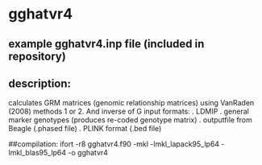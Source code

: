 # gghatvr4

## example gghatvr4.inp file (included in repository)

## description:
calculates GRM matrices (genomic relationship matrices) using VanRaden (2008) methods 1 or 2. And inverse of G
input formats: 
. LDMIP
. general marker genotypes (produces re-coded genotype matrix)
. outputfile from Beagle (.phased file)
. PLINK format (.bed file)

##compilation: 
ifort -r8  gghatvr4.f90  -mkl -lmkl_lapack95_lp64 -lmkl_blas95_lp64 -o gghatvr4

